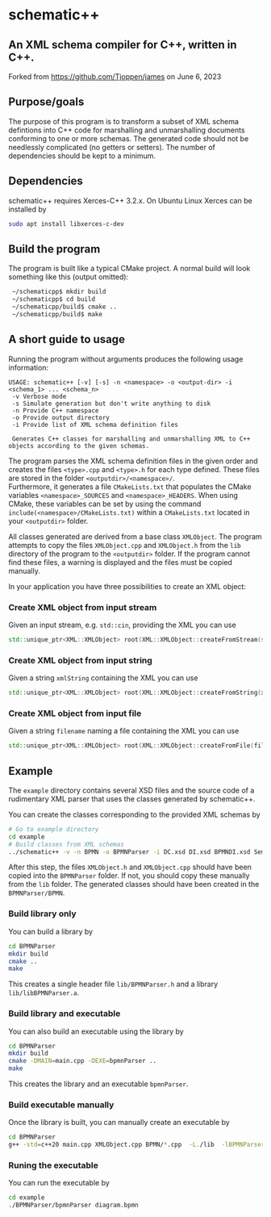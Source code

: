 # schematic++
## An XML schema compiler for C++, written in C++.

Forked from https://github.com/Tjoppen/james on June 6, 2023

## Purpose/goals
The purpose of this program is to transform a subset of XML schema defintions into C++ code for marshalling and unmarshalling documents conforming to one or more schemas. The generated code should not be needlessly complicated (no getters or setters). The number of dependencies should be kept to a minimum.

## Dependencies

schematic++ requires Xerces-C++ 3.2.x. On Ubuntu Linux Xerces can be installed by
```sh
sudo apt install libxerces-c-dev
```

## Build the program

The program is built like a typical CMake project. A normal build will look something like this (output omitted):

```sh
 ~/schematicpp$ mkdir build
 ~/schematicpp$ cd build
 ~/schematicpp/build$ cmake ..
 ~/schematicpp/build$ make
```

## A short guide to usage

Running the program without arguments produces the following usage information:

```
USAGE: schematic++ [-v] [-s] -n <namespace> -o <output-dir> -i <schema_1> ... <schema_n>
 -v	Verbose mode
 -s	Simulate generation but don't write anything to disk
 -n	Provide C++ namespace
 -o	Provide output directory
 -i	Provide list of XML schema definition files

 Generates C++ classes for marshalling and unmarshalling XML to C++ objects according to the given schemas.
```

The program parses the XML schema definition files in the given order and creates the files `<type>.cpp` and `<type>.h` for each type defined. These files are stored in the folder `<outputdir>/<namespace>/`.  
Furthermore, it generates a file `CMakeLists.txt` that populates the CMake variables `<namespace>_SOURCES` and `<namespace>_HEADERS`. When using CMake, these variables can be set by using the command `include(<namespace>/CMakeLists.txt)` within a `CMakeLists.txt` located in your `<outputdir>` folder.

All classes generated are derived from a base class `XMLObject`. The program attempts to copy the files `XMLObject.cpp` and `XMLObject.h` from the `lib` directory of the program to the `<outputdir>` folder. If the program cannot find these files, a warning is displayed and the files must be copied manually.

In your application you have three possibilities to create an XML object:

### Create XML object from input stream
Given an input stream, e.g. `std::cin`, providing the XML you can use
```cpp
std::unique_ptr<XML::XMLObject> root(XML::XMLObject::createFromStream(std::cin));
```

### Create XML object from input string
Given a string `xmlString` containing the XML you can use
```cpp
std::unique_ptr<XML::XMLObject> root(XML::XMLObject::createFromString(xmlString));
```

### Create XML object from input file
Given a string `filename` naming a file containing the XML you can use
```cpp
std::unique_ptr<XML::XMLObject> root(XML::XMLObject::createFromFile(filename));
```

## Example

The `example` directory contains several XSD files and the source code of a rudimentary XML parser that uses the classes generated by schematic++.

You can create the classes corresponding to the provided XML schemas by
```sh
# Go to example directory
cd example
# Build classes from XML schemas
../schematic++ -v -n BPMN -o BPMNParser -i DC.xsd DI.xsd BPMNDI.xsd Semantic.xsd BPMN20.xsd
```
After this step, the files `XMLObject.h` and `XMLObject.cpp` should have been copied into the `BPMNParser` folder. If not, you should copy these manually from the `lib` folder.
The generated classes should have been created in the `BPMNParser/BPMN`.

### Build library only


You can build a library by
```sh
cd BPMNParser
mkdir build
cmake ..
make
```
This creates a single header file `lib/BPMNParser.h` and a library `lib/libBPMNParser.a`.

### Build library and executable

You can also build an executable using the library by
```sh
cd BPMNParser
mkdir build
cmake -DMAIN=main.cpp -DEXE=bpmnParser ..
make
```
This creates the library and an executable `bpmnParser`.

### Build executable manually

Once the library is built, you can manually create an executable by

```sh
cd BPMNParser
g++ -std=c++20 main.cpp XMLObject.cpp BPMN/*.cpp  -L./lib  -lBPMNParser  -lxerces-c -o bpmnParser
```
### Runing the executable

You can run the executable by
```sh
cd example
./BPMNParser/bpmnParser diagram.bpmn
```

